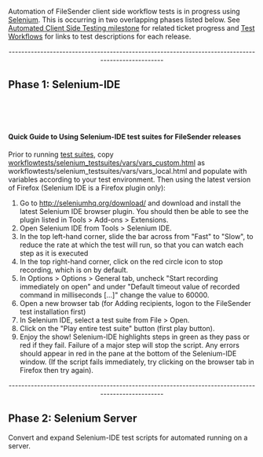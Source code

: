 <p>Automation of FileSender client side workflow tests is in progress using <a href="http://seleniumhq.org/">Selenium</a>. This is occurring in two overlapping phases listed below. See <a href="https://www.assembla.com/spaces/file_sender/milestones/1051963-automated-client-side-testing">Automated Client Side Testing milestone</a> for related ticket progress and <a class="wiki_link" href="/wiki/show/file_sender/Test_Workflows" title="Test Workflows">Test Workflows</a> for links to test descriptions for each release.</p>

<p style="text-align: center;">--------------------------------------------------------------------------------------------------</p>

<h2 id="706861736520313a2073656c656e69756d2d696465">Phase 1: Selenium-IDE</h2>

<p>&nbsp;</p>

<p>&nbsp;</p>

<h4 id="717569636b20677569646520746f207573696e672073656c656e69756d2d69646520746573742073756974657320666f722066696c6573656e6465722072656c65617365733c62723e">Quick Guide to Using Selenium-IDE test suites for FileSender releases</h4>

<p>Prior to running <a href="http://www.assembla.com/code/file_sender/subversion/nodes/workflowtests/selenium_testsuites">test suites</a>, copy <a href="http://www.assembla.com/code/file_sender/subversion/nodes/workflowtests/selenium_testsuites/vars/vars_custom.html">workflowtests/selenium_testsuites/vars/vars_custom.html</a> as workflowtests/selenium_testsuites/vars/vars_local.html and populate with variables according to your test environment. Then using the latest version of Firefox (<span class="il">Selenium</span> IDE is a Firefox plugin only):</p>

<ol>
	<li>Go to <a href="http://seleniumhq.org/download/" target="_blank">http://seleniumhq.org/download/</a> and download and install the latest <span class="il">Selenium</span> IDE browser plugin. You should then be able to see the plugin listed in Tools &gt; Add-ons &gt; Extensions.</li>
	<li>Open <span class="il">Selenium</span> IDE from Tools &gt; <span class="il">Selenium</span> IDE.</li>
	<li>In the top left-hand corner, slide the bar across from &quot;Fast&quot; to &quot;Slow&quot;, to reduce the rate at which the test will run, so that you can watch each step as it is executed</li>
	<li>In the top right-hand corner, click on the red circle icon to stop recording, which is on by default.</li>
	<li>In Options &gt; Options &gt; General tab, uncheck &quot;Start recording immediately on open&quot; and under &quot;Default timeout value of recorded command in milliseconds [...]&quot; change the value to 60000.</li>
	<li>Open a new browser tab (for Adding recipients, logon to the FileSender test installation first)</li>
	<li>In <span class="il">Selenium</span> IDE, select a test suite from File &gt; Open.</li>
	<li>Click on the &quot;Play entire test suite&quot; button (first play button).</li>
	<li>Enjoy the show! Selenium-IDE highlights steps in green as they pass or red if they fail. Failure of a major step will stop the script. Any errors should appear in red in the pane at the bottom of the Selenium-IDE window. (If the script fails immediately, try clicking on the browser tab in Firefox then try again).</li>
</ol>

<p style="text-align: center;">--------------------------------------------------------------------------------------------------</p>

<h2 id="706861736520323a2073656c656e69756d20736572766572">Phase 2: Selenium Server</h2>

<p>Convert and expand Selenium-IDE test scripts for automated running on a server.</p>

<p>&nbsp;</p>

<p>&nbsp;</p>

